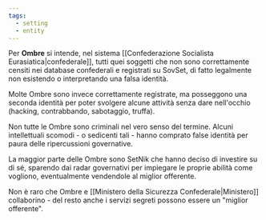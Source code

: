 ```yaml
---
tags:
  - setting
  - entity
---
```

Per **Ombre** si intende, nel sistema [[Confederazione Socialista Eurasiatica|confederale]], tutti quei soggetti che non sono correttamente censiti nei database confederali e registrati su SovSet, di fatto legalmente non esistendo o interpretando una falsa identità.

Molte Ombre sono invece correttamente registrate, ma posseggono una seconda identità per poter svolgere alcune attività senza dare nell'occhio (hacking, contrabbando, sabotaggio, truffa).

Non tutte le Ombre sono criminali nel vero senso del termine. Alcuni intellettuali scomodi - o sedicenti tali - hanno comprato false identità per paura delle ripercussioni governative.

La maggior parte delle Ombre sono SetNik che hanno deciso di investire su di sé, sparendo dai radar governativi per impiegare le proprie abilità come vogliono, eventualmente vendendole al miglior offerente.

Non è raro che Ombre e [[Ministero della Sicurezza Confederale|Ministero]] collaborino - del resto anche i servizi segreti possono essere un "miglior offerente".